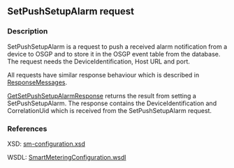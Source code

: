 ## SetPushSetupAlarm request

### Description
SetPushSetupAlarm is a request to push a received alarm notification from a device to OSGP and to store it in the OSGP event table from the database. The request needs the DeviceIdentification, Host URL and port.

All requests have similar response behaviour which is described in [ResponseMessages](./ResponseMessages.md).

[GetSetPushSetupAlarmResponse](GetSetPushSetupAlarmResponse.md) returns the result from setting a SetPushSetupAlarm. The response contains the DeviceIdentification and CorrelationUid which is received from the SetPushSetupAlarm request.

### References

XSD: [sm-configuration.xsd](https://github.com/OSGP/Shared/blob/development/osgp-ws-smartmetering/src/main/resources/schemas/sm-configuration.xsd)

WSDL: [SmartMeteringConfiguration.wsdl](https://github.com/OSGP/Shared/blob/development/osgp-ws-smartmetering/src/main/resources/SmartMeteringConfiguration.wsdl)

